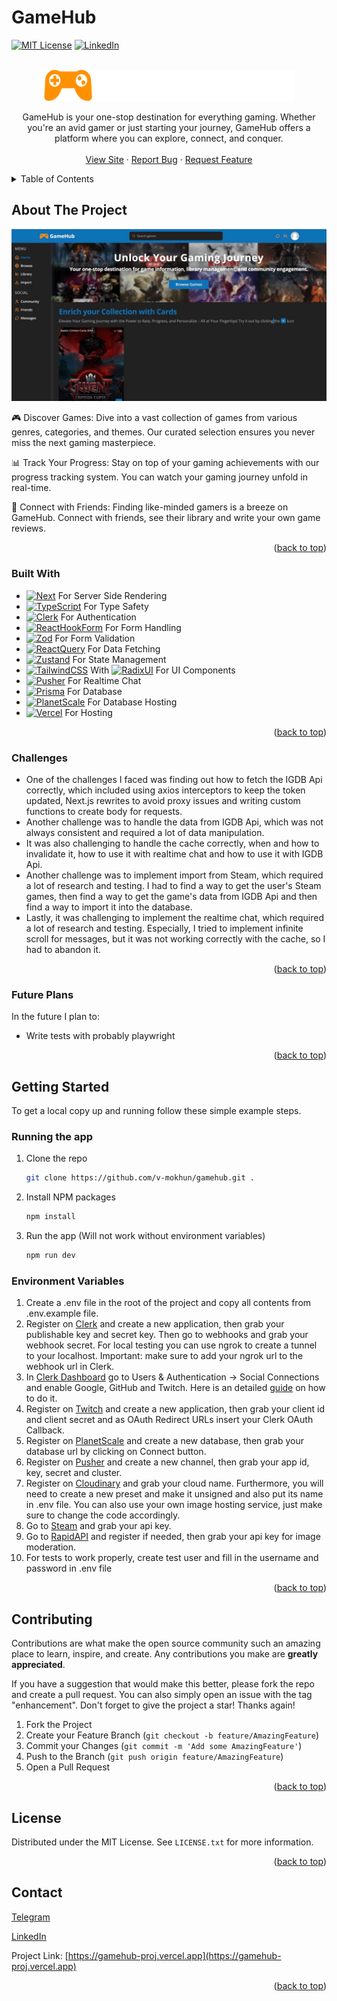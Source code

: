 # GameHub

[![MIT License][license-shield]][license-url]
[![LinkedIn][linkedin-shield]][linkedin-url]

<br />
<div align="center">
  <a href="https://gamehub-proj.vercel.app/">
		<img src="readme-images/logo.png" alt="Logo" width="400" height="50">
  </a>

  <p align="center">
GameHub is your one-stop destination for everything gaming. Whether you're an avid gamer or just starting your journey, GameHub offers a platform where you can explore, connect, and conquer.
    <br />
    <br />
    <a href="https://gamehub-proj.vercel.app/">View Site</a>
    ·
    <a href="https://github.com/v-mokhun/gamehub/issues">Report Bug</a>
    ·
    <a href="https://github.com/v-mokhun/gamehub/issues">Request Feature</a>
  </p>
</div>

<details>
  <summary>Table of Contents</summary>
  <ol>
    <li>
      <a href="#about-the-project">About The Project</a>
      <ul>
        <li><a href="#built-with">Built With</a></li>
        <li><a href="#challenges">Challenges</a></li>
        <li><a href="#future-plans">Future Plans</a></li>
      </ul>
    </li>
    <li>
      <a href="#getting-started">Getting Started</a>
      <ul>
        <li><a href="#running-the-app">Running the App</a></li>
        <li><a href="#environment-variables">Environment Variables</a></li>
      </ul>
    </li>
    <li><a href="#contributing">Contributing</a></li>
    <li><a href="#license">License</a></li>
    <li><a href="#contact">Contact</a></li>
  </ol>
</details>

## About The Project

[![Home Screenshot][home]](https://gamehub-proj.vercel.app/)

🎮 Discover Games: Dive into a vast collection of games from various genres, categories, and themes. Our curated selection ensures you never miss the next gaming masterpiece.

📊 Track Your Progress: Stay on top of your gaming achievements with our progress tracking system. You can watch your gaming journey unfold in real-time.

👥 Connect with Friends: Finding like-minded gamers is a breeze on GameHub. Connect with friends, see their library and write your own game reviews.

<p align="right">(<a href="#gamehub">back to top</a>)</p>

### Built With

- [![Next][Next.js]][Next-url] For Server Side Rendering
- [![TypeScript][TypeScript.org]][TypeScript-url] For Type Safety
- [![Clerk][Clerk.com]][Clerk-url] For Authentication
- [![ReactHookForm][ReactHookForm.com]][ReactHookForm-url] For Form Handling
- [![Zod][Zod.dev]][Zod-url] For Form Validation
- [![ReactQuery][ReactQuery.com]][ReactQuery-url] For Data Fetching
- [![Zustand][Zustand.com]][Zustand-url] For State Management
- [![TailwindCSS][TailwindCSS.com]][TailwindCSS-url] With [![RadixUI][RadixUI.com]][RadixUI-url] For UI Components
- [![Pusher][Pusher.com]][Pusher-url] For Realtime Chat
- [![Prisma][Prisma.io]][Prisma-url] For Database
- [![PlanetScale][PlanetScale.com]][PlanetScale-url] For Database Hosting
- [![Vercel][Vercel.com]][Vercel-url] For Hosting

<p align="right">(<a href="#gamehub">back to top</a>)</p>

### Challenges

- One of the challenges I faced was finding out how to fetch the IGDB Api correctly, which included using axios interceptors to keep the token updated, Next.js rewrites to avoid proxy issues and writing custom functions to create body for requests.
- Another challenge was to handle the data from IGDB Api, which was not always consistent and required a lot of data manipulation.
- It was also challenging to handle the cache correctly, when and how to invalidate it, how to use it with realtime chat and how to use it with IGDB Api.
- Another challenge was to implement import from Steam, which required a lot of research and testing. I had to find a way to get the user's Steam games, then find a way to get the game's data from IGDB Api and then find a way to import it into the database.
- Lastly, it was challenging to implement the realtime chat, which required a lot of research and testing. Especially, I tried to implement infinite scroll for messages, but it was not working correctly with the cache, so I had to abandon it.

<p align="right">(<a href="#gamehub">back to top</a>)</p>

### Future Plans

In the future I plan to:

- Write tests with probably playwright

<p align="right">(<a href="#gamehub">back to top</a>)</p>

## Getting Started

To get a local copy up and running follow these simple example steps.

### Running the app

1. Clone the repo
   ```sh
   git clone https://github.com/v-mokhun/gamehub.git .
   ```
2. Install NPM packages
   ```sh
   npm install
   ```
3. Run the app (Will not work without environment variables)
   ```sh
   npm run dev
   ```

### Environment Variables

1. Create a .env file in the root of the project and copy all contents from .env.example file.
2. Register on [Clerk](https://clerk.dev/) and create a new application, then grab your publishable key and secret key. Then go to webhooks and grab your webhook secret. For local testing you can use ngrok to create a tunnel to your localhost. Important: make sure to add your ngrok url to the webhook url in Clerk.
3. In [Clerk Dashboard](dashboard.clerk.dev) go to Users & Authentication -> Social Connections and enable Google, GitHub and Twitch. Here is an detailed [guide](https://clerk.com/docs/authentication/social-connections/oauth) on how to do it.
4. Register on [Twitch](https://dev.twitch.tv/) and create a new application, then grab your client id and client secret and as OAuth Redirect URLs insert your Clerk OAuth Callback.
5. Register on [PlanetScale](https://planetscale.com/) and create a new database, then grab your database url by clicking on Connect button.
6. Register on [Pusher](https://pusher.com/) and create a new channel, then grab your app id, key, secret and cluster.
7. Register on [Cloudinary](https://cloudinary.com/) and grab your cloud name. Furthermore, you will need to create a new preset and make it unsigned and also put its name in .env file. You can also use your own image hosting service, just make sure to change the code accordingly.
8. Go to [Steam](https://steamcommunity.com/dev/apikey) and grab your api key.
9. Go to [RapidAPI](https://rapidapi.com/api4ai-api4ai-default/api/nsfw3) and register if needed, then grab your api key for image moderation.
10. For tests to work properly, create test user and fill in the username and password in .env file

<p align="right">(<a href="#gamehub">back to top</a>)</p>

## Contributing

Contributions are what make the open source community such an amazing place to learn, inspire, and create. Any contributions you make are **greatly appreciated**.

If you have a suggestion that would make this better, please fork the repo and create a pull request. You can also simply open an issue with the tag "enhancement".
Don't forget to give the project a star! Thanks again!

1. Fork the Project
2. Create your Feature Branch (`git checkout -b feature/AmazingFeature`)
3. Commit your Changes (`git commit -m 'Add some AmazingFeature'`)
4. Push to the Branch (`git push origin feature/AmazingFeature`)
5. Open a Pull Request

<p align="right">(<a href="#gamehub">back to top</a>)</p>

## License

Distributed under the MIT License. See `LICENSE.txt` for more information.

<p align="right">(<a href="#gamehub">back to top</a>)</p>

## Contact

[Telegram](https://t.me/v_mokhun)

[LinkedIn](https://www.linkedin.com/in/v-mokhun/)

Project Link: [https://gamehub-proj.vercel.app](https://gamehub-proj.vercel.app)

<p align="right">(<a href="#gamehub">back to top</a>)</p>

[contributors-shield]: https://img.shields.io/github/contributors/v-mokhun/gamehub.svg?style=for-the-badge
[contributors-url]: https://github.com/v-mokhun/gamehub/graphs/contributors
[forks-shield]: https://img.shields.io/github/forks/v-mokhun/gamehub.svg?style=for-the-badge
[forks-url]: https://github.com/v-mokhun/gamehub/network/members
[stars-shield]: https://img.shields.io/github/stars/v-mokhun/gamehub.svg?style=for-the-badge
[stars-url]: https://github.com/v-mokhun/gamehub/stargazers
[issues-shield]: https://img.shields.io/github/issues/v-mokhun/gamehub.svg?style=for-the-badge
[issues-url]: https://github.com/v-mokhun/gamehub/issues
[license-shield]: https://img.shields.io/github/license/v-mokhun/gamehub.svg?style=for-the-badge
[license-url]: https://github.com/v-mokhun/gamehub/blob/master/LICENSE.txt
[linkedin-shield]: https://img.shields.io/badge/-LinkedIn-black.svg?style=for-the-badge&logo=linkedin&colorB=555
[linkedin-url]: https://www.linkedin.com/in/v-mokhun/
[home]: readme-images/home.jpg
[Next.js]: https://img.shields.io/badge/next.js-000000?style=for-the-badge&logo=nextdotjs&logoColor=white
[Next-url]: https://nextjs.org/
[PlanetScale.com]: https://img.shields.io/badge/planetscale-%23000000.svg?style=for-the-badge&logo=planetscale&logoColor=white
[PlanetScale-url]: https://planetscale.com/
[ReactQuery.com]: https://img.shields.io/badge/-React%20Query-FF4154?style=for-the-badge&logo=react%20query&logoColor=white
[ReactQuery-url]: https://tanstack.com/query/latest
[ReactHookForm.com]: https://img.shields.io/badge/React%20Hook%20Form-%23EC5990.svg?style=for-the-badge&logo=reacthookform&logoColor=white
[ReactHookForm-url]: https://react-hook-form.com/
[TailwindCSS.com]: https://img.shields.io/badge/tailwindcss-%2338B2AC.svg?style=for-the-badge&logo=tailwind-css&logoColor=white
[TailwindCSS-url]: https://tailwindcss.com/
[Vercel.com]: https://img.shields.io/badge/vercel-%23000000.svg?style=for-the-badge&logo=vercel&logoColor=white
[Vercel-url]: https://vercel.com/
[TypeScript.org]: https://img.shields.io/badge/typescript-%23007ACC.svg?style=for-the-badge&logo=typescript&logoColor=white
[TypeScript-url]: https://www.typescriptlang.org/
[Prisma.io]: https://img.shields.io/badge/Prisma-3982CE?style=for-the-badge&logo=Prisma&logoColor=white
[Prisma-url]: https://www.prisma.io/
[RadixUI.com]: https://img.shields.io/static/v1?style=for-the-badge&message=Radix+UI&color=161618&logo=Radix+UI&logoColor=FFFFFF&label=
[RadixUI-url]: https://www.radix-ui.com/
[Zod.dev]: https://img.shields.io/static/v1?style=for-the-badge&message=Zod&color=3E67B1&logo=Zod&logoColor=FFFFFF&label=
[Zod-url]: https://zod.dev/
[Pusher.com]: https://img.shields.io/static/v1?style=for-the-badge&message=Pusher&color=300D4F&logo=Pusher&logoColor=FFFFFF&label=
[Pusher-url]: https://pusher.com/
[Zustand.com]: https://img.shields.io/static/v1?style=for-the-badge&message=Zustand&color=FFD400&logo=Zustand&logoColor=FFFFFF&label=
[Zustand-url]: https://zustand-demo.pmnd.rs/
[Clerk.com]: https://img.shields.io/static/v1?style=for-the-badge&message=Clerk&color=000000&logo=Clerk&logoColor=FFFFFF&label=
[Clerk-url]: https://clerk.com/

